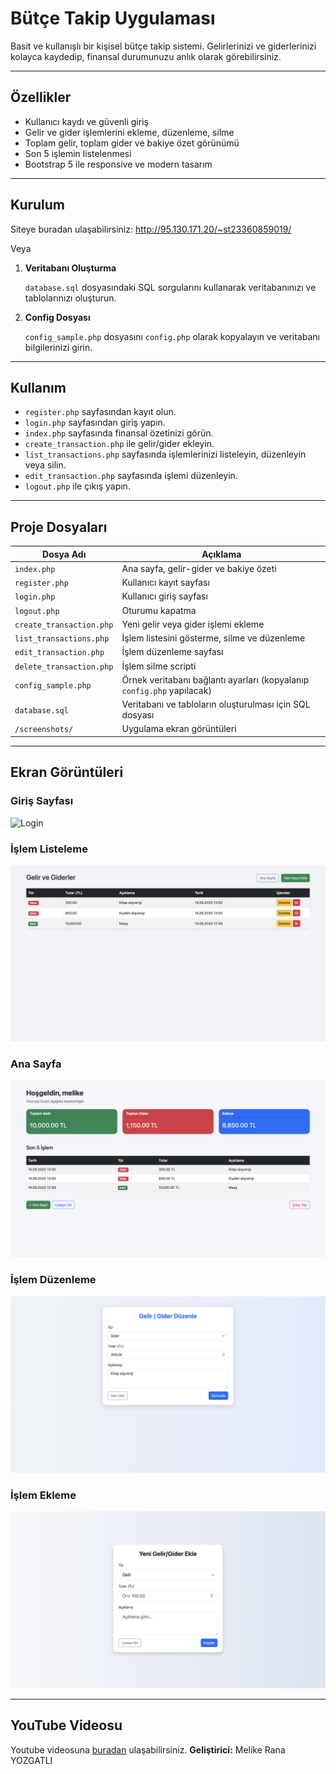 # Bütçe Takip Uygulaması

Basit ve kullanışlı bir kişisel bütçe takip sistemi. Gelirlerinizi ve giderlerinizi kolayca kaydedip, finansal durumunuzu anlık olarak görebilirsiniz.

---

## Özellikler

- Kullanıcı kaydı ve güvenli giriş
- Gelir ve gider işlemlerini ekleme, düzenleme, silme
- Toplam gelir, toplam gider ve bakiye özet görünümü
- Son 5 işlemin listelenmesi
- Bootstrap 5 ile responsive ve modern tasarım

---

## Kurulum

Siteye buradan ulaşabilirsiniz: http://95.130.171.20/~st23360859019/

Veya

1. **Veritabanı Oluşturma**

   `database.sql` dosyasındaki SQL sorgularını kullanarak veritabanınızı ve tablolarınızı oluşturun.

2. **Config Dosyası**

   `config_sample.php` dosyasını `config.php` olarak kopyalayın ve veritabanı bilgilerinizi girin.

---

## Kullanım

- `register.php` sayfasından kayıt olun.
- `login.php` sayfasından giriş yapın.
- `index.php` sayfasında finansal özetinizi görün.
- `create_transaction.php` ile gelir/gider ekleyin.
- `list_transactions.php` sayfasında işlemlerinizi listeleyin, düzenleyin veya silin.
- `edit_transaction.php` sayfasında işlemi düzenleyin.
- `logout.php` ile çıkış yapın.

---

## Proje Dosyaları

| Dosya Adı              | Açıklama                                      |
|------------------------|-----------------------------------------------|
| `index.php`            | Ana sayfa, gelir-gider ve bakiye özeti       |
| `register.php`         | Kullanıcı kayıt sayfası                        |
| `login.php`            | Kullanıcı giriş sayfası                        |
| `logout.php`           | Oturumu kapatma                                |
| `create_transaction.php` | Yeni gelir veya gider işlemi ekleme           |
| `list_transactions.php` | İşlem listesini gösterme, silme ve düzenleme   |
| `edit_transaction.php`  | İşlem düzenleme sayfası                        |
| `delete_transaction.php`| İşlem silme scripti                            |
| `config_sample.php`    | Örnek veritabanı bağlantı ayarları (kopyalanıp `config.php` yapılacak) |
| `database.sql`         | Veritabanı ve tabloların oluşturulması için SQL dosyası |
| `/screenshots/`        | Uygulama ekran görüntüleri                      |

---

## Ekran Görüntüleri

### Giriş Sayfası  
![Login](screenshots/login.png)

### İşlem Listeleme  
![Listeleme](screenshots/listeleme.png)

### Ana Sayfa  
![Ana Sayfa](screenshots/ana_sayfa.png)

### İşlem Düzenleme  
![İşlem Düzenle](screenshots/islem_duzenle.png)

### İşlem Ekleme  
![İşlem Ekle](screenshots/islem_ekle.png)

---

## YouTube Videosu

Youtube videosuna [buradan]() ulaşabilirsiniz.
**Geliştirici:** Melike Rana YOZGATLI
